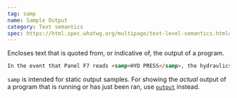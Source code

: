 ```yaml
---
tag: samp
name: Sample Output
category: Text semantics
spec: https://html.spec.whatwg.org/multipage/text-level-semantics.html#the-samp-element
---
```


Encloses text that is quoted from, or indicative of, the output of a program.

<!-- prettier-ignore-start -->
```html
In the event that Panel F7 reads <samp>HYD PRESS</samp>, the hydraulics system pressure has exceeded minimum or maximum limits.
```
<!-- prettier-ignore-end -->

`samp` is intended for static output samples. For showing the _actual_ output of a program that is running or has just been ran, use [`output`](#output) instead.
